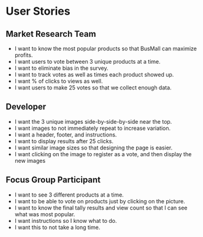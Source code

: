 # User Stories

## Market Research Team
* I want to know the most popular products so that BusMall can maximize profits.
* I want users to vote between 3 unique products at a time.
* I want to eliminate bias in the survey.
* I want to track votes as well as times each product showed up.
* I want % of clicks to views as well.
* I want users to make 25 votes so that we collect enough data.

## Developer
* I want the 3 unique images side-by-side-by-side near the top.
* I want images to not immediately repeat to increase variation.
* I want a header, footer, and instructions.
* I want to display results after 25 clicks.
* I want similar image sizes so that designing the page is easier.
* I want clicking on the image to register as a vote, and then display the new images

## Focus Group Participant
* I want to see 3 different products at a time.
* I want to be able to vote on products just by clicking on the picture.
* I want to know the final tally results and view count so that I can see what was most popular.
* I want instructions so I know what to do.
* I want this to not take a long time.